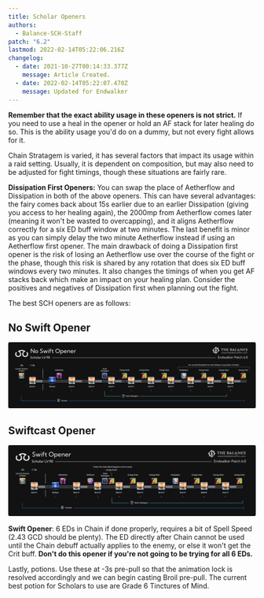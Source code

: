 ```yaml
---
title: Scholar Openers
authors:
  - Balance-SCH-Staff
patch: "6.2"
lastmod: 2022-02-14T05:22:06.216Z
changelog:
  - date: 2021-10-27T00:14:33.377Z
    message: Article Created.
  - date: 2022-02-14T05:22:07.470Z
    message: Updated for Endwalker
---
```

**Remember that the exact ability usage in these openers is not strict.** If you need to use a heal in the opener or hold an AF stack for later healing do so. This is the ability usage you'd do on a dummy, but not every fight allows for it.

Chain Stratagem is varied, it has several factors that impact its usage within a raid setting. Usually, it is dependent on composition, but may also need to be adjusted for fight timings, though these situations are fairly rare. 

**Dissipation First Openers:** You can swap the place of Aetherflow and Dissipation in both of the above openers. This can have several advantages: the fairy comes back about 15s earlier due to an earlier Dissipation (giving you access to her healing again), the 2000mp from Aetherflow comes later (meaning it won't be wasted to overcapping), and it aligns Aetherflow correctly for a six ED buff window at two minutes. The last benefit is minor as you can simply delay the two minute Aetherflow instead if using an Aetherflow first opener. The main drawback of doing a Dissipation first opener is the risk of losing an Aetherflow use over the course of the fight or the phase, though this risk is shared by any rotation that does six ED buff windows every two minutes. It also changes the timings of when you get AF stacks back which make an impact on your healing plan. Consider the positives and negatives of Dissipation first when planning out the fight. 

The best SCH openers are as follows:

## No Swift Opener

![5 EDs in Chain, easy to execute](/img/jobs/sch/sch_ew_no_swift_opener.png "No Swift Opener")

## Swiftcast Opener

![](/img/jobs/sch/sch_ew_swift_opener.png "Swiftcast Opener")

**Swift Opener**: 6 EDs in Chain if done properly, requires a bit of Spell Speed (2.43 GCD should be plenty). The ED directly after Chain cannot be used until the Chain debuff actually applies to the enemy, or else it won't get the Crit buff. **Don't do this opener if you're not going to be trying for all 6 EDs.**



Lastly, potions. Use these at -3s pre-pull so that the animation lock is resolved accordingly and we can begin casting Broil pre-pull. The current best potion for Scholars to use are Grade 6 Tinctures of Mind.